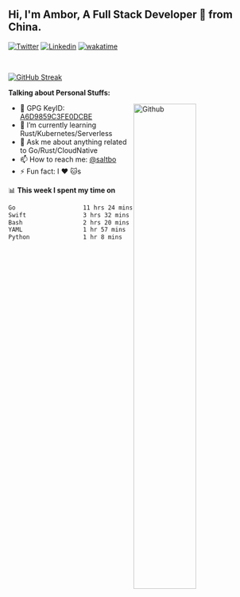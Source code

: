 ## Hi, I'm Ambor, A Full Stack Developer 🚀 from China.

[![Twitter](https://img.shields.io/badge/-saltbo-1ca0f1?style=flat&logo=twitter&logoColor=white)](https://twitter.com/rdsaltbo)
[![Linkedin](https://img.shields.io/badge/-saltbo-blue?style=flat&logo=Linkedin&logoColor=white)](https://www.linkedin.com/in/saltbo/)
[![wakatime](https://wakatime.com/badge/user/f82b1c77-faab-48cd-aef5-a12c0aff104b.svg)](https://wakatime.com/@f82b1c77-faab-48cd-aef5-a12c0aff104b)

&nbsp;  

[![GitHub Streak](http://github-readme-streak-stats.herokuapp.com?user=saltbo&hide_border=true&date_format=M%20j%5B%2C%20Y%5D)](https://git.io/streak-stats)

**Talking about Personal Stuffs:**
<!-- Any image aligned to the right. Beware the width  -->
<img width="50%" align="right" alt="Github" src="https://raw.githubusercontent.com/saltbo/saltbo/master/images/git-header.svg" />

- 🤘 GPG KeyID: [A6D9859C3FE0DCBE](https://saltbo.cn/pgp_keys.asc)
- 🌱 I’m currently learning Rust/Kubernetes/Serverless
- 💬 Ask me about anything related to Go/Rust/CloudNative
- 📫 How to reach me: [@saltbo](https://t.me/saltbo)
- ⚡ Fun fact: I :heart: :cat:s


📊 **This week I spent my time on**
<!--START_SECTION:waka-->

```txt
Go                   11 hrs 24 mins  ████████████▓░░░░░░░░░░░░   50.02 %
Swift                3 hrs 32 mins   ████░░░░░░░░░░░░░░░░░░░░░   15.50 %
Bash                 2 hrs 20 mins   ██▓░░░░░░░░░░░░░░░░░░░░░░   10.28 %
YAML                 1 hr 57 mins    ██░░░░░░░░░░░░░░░░░░░░░░░   08.55 %
Python               1 hr 8 mins     █▒░░░░░░░░░░░░░░░░░░░░░░░   05.04 %
```

<!--END_SECTION:waka-->
